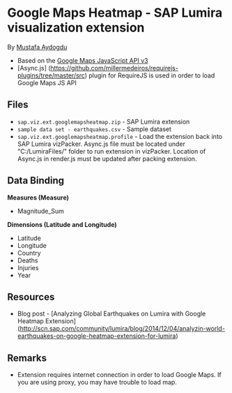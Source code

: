 Google Maps Heatmap - SAP Lumira visualization extension
=================================================
By [Mustafa Aydogdu](hscn.sap.com/people/mustafa.aydogdu)

 * Based on the [Google Maps JavaScript API v3](https://developers.google.com/maps/documentation/javascript/tutorial)
 * [Async.js] (https://github.com/millermedeiros/requirejs-plugins/tree/master/src) plugin for RequireJS is used in order to load Google Maps JS API

Files
-----------
* `sap.viz.ext.googlemapsheatmap.zip` - SAP Lumira extension
* `sample data set - earthquakes.csv` - Sample dataset
* `sap.viz.ext.googlemapsheatmap.profile` - Load the extension back into SAP Lumira vizPacker. Async.js file must be located under "C:/LumiraFiles/" folder to run extension in vizPacker. Location of Async.js in render.js must be updated after packing extension.

Data Binding
-------------------------------------------
<strong>Measures (Measure)</strong>
* Magnitude_Sum

<strong>Dimensions (Latitude and Longitude)</strong>
* Latitude
* Longitude
* Country
* Deaths
* Injuries
* Year

Resources
-----------
* Blog post - [Analyzing Global Earthquakes on Lumira with Google Heatmap Extension] (http://scn.sap.com/community/lumira/blog/2014/12/04/analyzin-world-earthquakes-on-google-heatmap-extension-for-lumira)

Remarks
-----------
* Extension requires internet connection in order to load Google Maps. If you are using proxy, you may have trouble to load map. 
